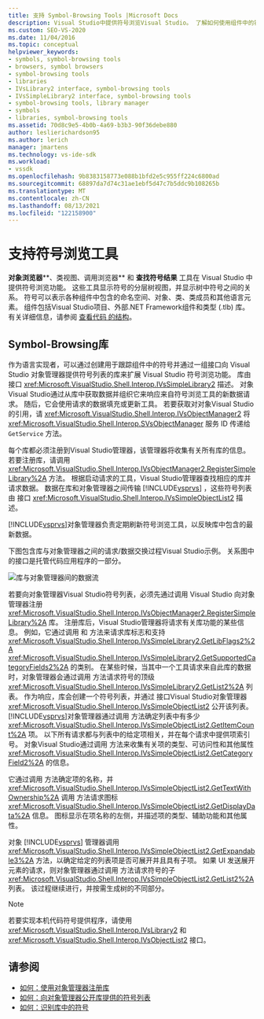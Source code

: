 ```yaml
---
title: 支持 Symbol-Browsing Tools |Microsoft Docs
description: Visual Studio中提供符号浏览Visual Studio。 了解如何使用组件中的符号库扩展这些功能。
ms.custom: SEO-VS-2020
ms.date: 11/04/2016
ms.topic: conceptual
helpviewer_keywords:
- symbols, symbol-browsing tools
- browsers, symbol browsers
- symbol-browsing tools
- libraries
- IVsLibrary2 interface, symbol-browsing tools
- IVsSimpleLibrary2 interface, symbol-browsing tools
- symbol-browsing tools, library manager
- symbols
- libraries, symbol-browsing tools
ms.assetid: 70d8c9e5-4b0b-4a69-b3b3-90f36debe880
author: leslierichardson95
ms.author: lerich
manager: jmartens
ms.technology: vs-ide-sdk
ms.workload:
- vssdk
ms.openlocfilehash: 9b8383158773e088b1bfd2e5c955ff224c6800ad
ms.sourcegitcommit: 68897da7d74c31ae1ebf5d47c7b5ddc9b108265b
ms.translationtype: MT
ms.contentlocale: zh-CN
ms.lasthandoff: 08/13/2021
ms.locfileid: "122158900"
---
```

# <a name="supporting-symbol-browsing-tools"></a>支持符号浏览工具
**对象浏览器****、类视图、调用浏览器** 和 **查找符号结果** 工具在 Visual Studio 中提供符号浏览功能。 这些工具显示符号的分层树视图，并显示树中符号之间的关系。 符号可以表示各种组件中包含的命名空间、对象、类、类成员和其他语言元素。 组件包括Visual Studio项目、外部.NET Framework组件和类型 (.tlb) 库。 有关详细信息，请参阅 [查看代码 的结构](../../ide/viewing-the-structure-of-code.md)。

## <a name="symbol-browsing-libraries"></a>Symbol-Browsing库
 作为语言实现者，可以通过创建用于跟踪组件中的符号并通过一组接口向 Visual Studio 对象管理器提供符号列表的库来扩展 Visual Studio 符号浏览功能。 库由 接口 <xref:Microsoft.VisualStudio.Shell.Interop.IVsSimpleLibrary2> 描述。 对象Visual Studio通过从库中获取数据并组织它来响应来自符号浏览工具的新数据请求。 随后，它会使用请求的数据填充或更新工具。 若要获取对对象Visual Studio的引用，请 <xref:Microsoft.VisualStudio.Shell.Interop.IVsObjectManager2> 将 <xref:Microsoft.VisualStudio.Shell.Interop.SVsObjectManager> 服务 ID 传递给 `GetService` 方法。

 每个库都必须注册到Visual Studio管理器，该管理器将收集有关所有库的信息。 若要注册库，请调用 <xref:Microsoft.VisualStudio.Shell.Interop.IVsObjectManager2.RegisterSimpleLibrary%2A> 方法。 根据启动请求的工具，Visual Studio管理器查找相应的库并请求数据。 数据在库和对象管理器之间传输 [!INCLUDE[vsprvs](../../code-quality/includes/vsprvs_md.md)] ，这些符号列表由 接口 <xref:Microsoft.VisualStudio.Shell.Interop.IVsSimpleObjectList2> 描述。

 [!INCLUDE[vsprvs](../../code-quality/includes/vsprvs_md.md)]对象管理器负责定期刷新符号浏览工具，以反映库中包含的最新数据。

 下图包含库与对象管理器之间的请求/数据交换过程Visual Studio示例。 关系图中的接口是托管代码应用程序的一部分。

 ![库与对象管理器间的数据流](../../extensibility/internals/media/callbrowserdiagram.gif "CallBrowserDiagram")

 若要向对象管理器Visual Studio符号列表，必须先通过调用 Visual Studio 向对象管理器注册 <xref:Microsoft.VisualStudio.Shell.Interop.IVsObjectManager2.RegisterSimpleLibrary%2A> 库。 注册库后，Visual Studio管理器将请求有关库功能的某些信息。 例如，它通过调用 和 方法来请求库标志和支持 <xref:Microsoft.VisualStudio.Shell.Interop.IVsSimpleLibrary2.GetLibFlags2%2A> <xref:Microsoft.VisualStudio.Shell.Interop.IVsSimpleLibrary2.GetSupportedCategoryFields2%2A> 的类别。 在某些时候，当其中一个工具请求来自此库的数据时，对象管理器会通过调用 方法请求符号的顶级 <xref:Microsoft.VisualStudio.Shell.Interop.IVsSimpleLibrary2.GetList2%2A> 列表。 作为响应，库会创建一个符号列表，并通过 接口Visual Studio对象管理器 <xref:Microsoft.VisualStudio.Shell.Interop.IVsSimpleObjectList2> 公开该列表。 [!INCLUDE[vsprvs](../../code-quality/includes/vsprvs_md.md)]对象管理器通过调用 方法确定列表中有多少 <xref:Microsoft.VisualStudio.Shell.Interop.IVsSimpleObjectList2.GetItemCount%2A> 项。 以下所有请求都与列表中的给定项相关，并在每个请求中提供项索引号。 对象Visual Studio通过调用 方法来收集有关项的类型、可访问性和其他属性 <xref:Microsoft.VisualStudio.Shell.Interop.IVsSimpleObjectList2.GetCategoryField2%2A> 的信息。

 它通过调用 方法确定项的名称，并 <xref:Microsoft.VisualStudio.Shell.Interop.IVsSimpleObjectList2.GetTextWithOwnership%2A> 调用 方法请求图标 <xref:Microsoft.VisualStudio.Shell.Interop.IVsSimpleObjectList2.GetDisplayData%2A> 信息。 图标显示在项名称的左侧，并描述项的类型、辅助功能和其他属性。

 对象 [!INCLUDE[vsprvs](../../code-quality/includes/vsprvs_md.md)] 管理器调用 <xref:Microsoft.VisualStudio.Shell.Interop.IVsSimpleObjectList2.GetExpandable3%2A> 方法，以确定给定的列表项是否可展开并且具有子项。 如果 UI 发送展开元素的请求，则对象管理器通过调用 方法请求符号的子 <xref:Microsoft.VisualStudio.Shell.Interop.IVsSimpleObjectList2.GetList2%2A> 列表。 该过程继续进行，并按需生成树的不同部分。

> [!NOTE]
> 若要实现本机代码符号提供程序，请使用 <xref:Microsoft.VisualStudio.Shell.Interop.IVsLibrary2> 和 <xref:Microsoft.VisualStudio.Shell.Interop.IVsObjectList2> 接口。

## <a name="see-also"></a>请参阅
- [如何：使用对象管理器注册库](../../extensibility/internals/how-to-register-a-library-with-the-object-manager.md)
- [如何：向对象管理器公开库提供的符号列表](../../extensibility/internals/how-to-expose-lists-of-symbols-provided-by-the-library-to-the-object-manager.md)
- [如何：识别库中的符号](../../extensibility/internals/how-to-identify-symbols-in-a-library.md)
